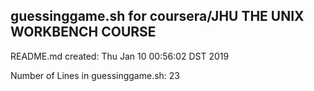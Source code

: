 ## guessinggame.sh for coursera/JHU THE UNIX WORKBENCH COURSE 

README.md created: Thu Jan 10 00:56:02 DST 2019

Number of Lines in guessinggame.sh: 23
